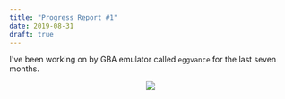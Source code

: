 ```yaml
---
title: "Progress Report #1"
date: 2019-08-31
draft: true
---
```


I've been working on by GBA emulator called `eggvance` for the last seven months.

<p align="center"> 
    <img src="/img/kyogre.png">
</p>
